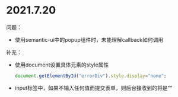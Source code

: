 # 2021.7.20
问题：
- 使用semantic-ui中的popup组件时，未能理解callback如何调用

补充：
- 使用document设置具体元素的style属性
  ```javascript
  document.getElementById("errorDiv").style.display="none";
  ```
- input标签中，如果不输入任何值而提交表单，则后台接收到的将是""